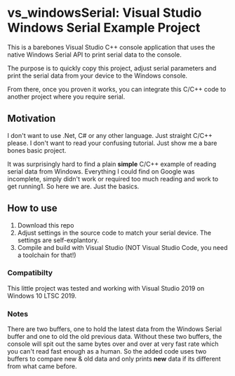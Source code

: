 # vs_windowsSerial: Visual Studio Windows Serial Example Project

This is a barebones Visual Studio C++ console application that uses the native Windows Serial API to print serial data to the console.

The purpose is to quickly copy this project, adjust serial parameters and print the serial data from your device to the Windows console.

From there, once you proven it works, you can integrate this C/C++ code to another project where you require serial.

## Motivation
I don't want to use .Net, C# or any other language. Just straight C/C++ please. I don't want to read your confusing tutorial. Just show me a bare bones basic project.

It was surprisingly hard to find a plain **simple** C/C++ example of reading serial data from Windows. Everything I could find on Google
was incomplete, simply didn't work or required too much reading and work to get running1. So here we are. Just the basics.

## How to use

1. Download this repo
2. Adjust settings in the source code to match your serial device. The settings are self-explantory.
3. Compile and build with Visual Studio (NOT Visual Studio Code, you need a toolchain for that!)

### Compatibilty

This little project was tested and working with Visual Studio 2019 on Windows 10 LTSC 2019.

### Notes

There are two buffers, one to hold the latest data from the Windows Serial buffer and one to old the old previous data. 
Without these two buffers, the console will spit out the same bytes over and over at very fast rate which you can't read fast enough as a human.
So the added code uses two buffers to compare new & old data and only prints **new** data if its different from what came before.
